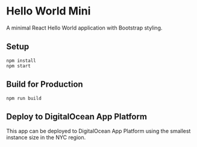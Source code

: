 # Hello World Mini

A minimal React Hello World application with Bootstrap styling.

## Setup

```
npm install
npm start
```

## Build for Production

```
npm run build
```

## Deploy to DigitalOcean App Platform

This app can be deployed to DigitalOcean App Platform using the smallest instance size in the NYC region. 